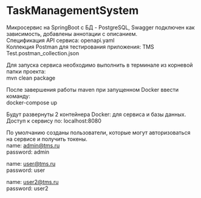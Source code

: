 # TaskManagementSystem

Микросервис на SpringBoot с БД - PostgreSQL, Swagger подключен как зависимость, добавлены аннотации с описанием.  
Спецификация API сервиса: openapi.yaml  
Коллекция Postman для тестирования приложения: TMS Test.postman_collection.json

Для запуска сервиса необходимо выполнить в терминале из корневой папки проекта:  
mvn clean package

После завершения работы maven при запущенном Docker ввести команду:   
docker-compose up

Будут развернуты 2 контейнера Docker: для сервиса и базы данных. Доступ к сервису по: localhost:8080

По умолчанию созданы пользователи, которые могут авторизоваться на сервисе и получить токены.  
name: admin@tms.ru  
password: admin

name: user@tms.ru  
password: user

name: user2@tms.ru  
password: user2



